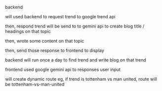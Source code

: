backend

will used backend to request trend to google trend api 

then, respond trend will be send to to gemini api to create blog title / headings on that topic 

then, wrote some content on that topic 

then, send those response to frontend to display

backend will run once a day to find trend and write blog on that trend


frontend
used google gemini api to responses user input


will create dynamic route 
eg, if trend is tottenham vs man united, route will be tottenham-vs-man-united

